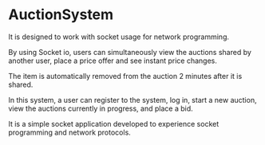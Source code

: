 # AuctionSystem

It is designed to work with socket usage for network programming.

By using Socket io, users can simultaneously view the auctions shared by another user, place a price offer and see instant price changes.

The item is automatically removed from the auction 2 minutes after it is shared.

In this system, a user can register to the system, log in, start a new auction, view the auctions currently in progress, and place a bid.

It is a simple socket application developed to experience socket programming and network protocols.

